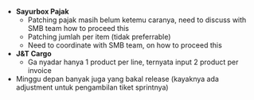 - **Sayurbox Pajak**
	- Patching pajak masih belum ketemu caranya, need to discuss with SMB team how to proceed this
	- Patching jumlah per item (tidak preferrable)
	- Need to coordinate with SMB team, on how to proceed this
- **J&T Cargo**
	- Ga nyadar hanya 1 product per line, ternyata input 2 product per invoice
- Minggu depan banyak juga yang bakal release (kayaknya ada adjustment untuk pengambilan tiket sprintnya)